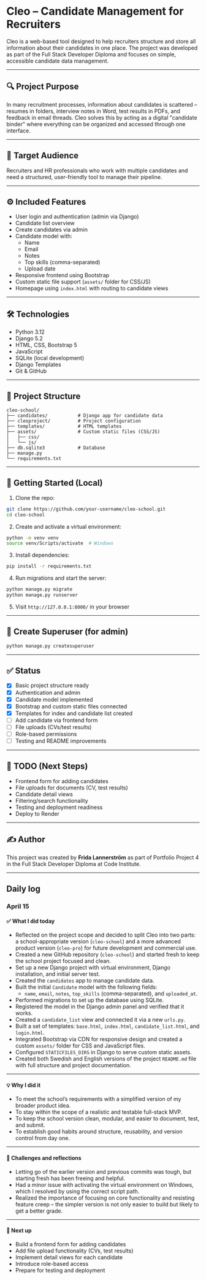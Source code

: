 # Cleo – Candidate Management for Recruiters

Cleo is a web-based tool designed to help recruiters structure and store all information about their candidates in one place. The project was developed as part of the Full Stack Developer Diploma and focuses on simple, accessible candidate data management.

---

## 🔍 Project Purpose

In many recruitment processes, information about candidates is scattered – resumes in folders, interview notes in Word, test results in PDFs, and feedback in email threads. Cleo solves this by acting as a digital "candidate binder" where everything can be organized and accessed through one interface.

---

## 👤 Target Audience

Recruiters and HR professionals who work with multiple candidates and need a structured, user-friendly tool to manage their pipeline.

---

## ⚙️ Included Features

- User login and authentication (admin via Django)
- Candidate list overview
- Create candidates via admin
- Candidate model with:
  - Name
  - Email
  - Notes
  - Top skills (comma-separated)
  - Upload date
- Responsive frontend using Bootstrap
- Custom static file support (`assets/` folder for CSS/JS)
- Homepage using `index.html` with routing to candidate views

---

## 🛠️ Technologies

- Python 3.12
- Django 5.2
- HTML, CSS, Bootstrap 5
- JavaScript
- SQLite (local development)
- Django Templates
- Git & GitHub

---

## 📁 Project Structure

```
cleo-school/
├── candidates/           # Django app for candidate data
├── cleoproject/          # Project configuration
├── templates/            # HTML templates
├── assets/               # Custom static files (CSS/JS)
│   ├── css/
│   └── js/
├── db.sqlite3            # Database
├── manage.py
└── requirements.txt
```

---

## 🚀 Getting Started (Local)

1. Clone the repo:
```bash
git clone https://github.com/your-username/cleo-school.git
cd cleo-school
```

2. Create and activate a virtual environment:
```bash
python -m venv venv
source venv/Scripts/activate  # Windows
```

3. Install dependencies:
```bash
pip install -r requirements.txt
```

4. Run migrations and start the server:
```bash
python manage.py migrate
python manage.py runserver
```

5. Visit `http://127.0.0.1:8000/` in your browser

---

## 🔐 Create Superuser (for admin)

```bash
python manage.py createsuperuser
```

---

## ✅ Status

- [x] Basic project structure ready
- [x] Authentication and admin
- [x] Candidate model implemented
- [x] Bootstrap and custom static files connected
- [x] Templates for index and candidate list created
- [ ] Add candidate via frontend form
- [ ] File uploads (CVs/test results)
- [ ] Role-based permissions
- [ ] Testing and README improvements

---

## 📌 TODO (Next Steps)

- Frontend form for adding candidates
- File uploads for documents (CV, test results)
- Candidate detail views
- Filtering/search functionality
- Testing and deployment readiness
- Deploy to Render

---

## ✍️ Author

This project was created by **Frida Lannerström** as part of Portfolio Project 4 in the Full Stack Developer Diploma at Code Institute.

---

## Daily log

### April 15

#### ✅ What I did today

- Reflected on the project scope and decided to split Cleo into two parts:  
  a school-appropriate version (`cleo-school`) and a more advanced product version (`cleo-pro`) for future development and commercial use.
- Created a new GitHub repository (`cleo-school`) and started fresh to keep the school project focused and clean.
- Set up a new Django project with virtual environment, Django installation, and initial server test.
- Created the `candidates` app to manage candidate data.
- Built the initial `Candidate` model with the following fields:
  - `name`, `email`, `notes`, `top_skills` (comma-separated), and `uploaded_at`.
- Performed migrations to set up the database using SQLite.
- Registered the model in the Django admin panel and verified that it works.
- Created a `candidate_list` view and connected it via a new `urls.py`.
- Built a set of templates: `base.html`, `index.html`, `candidate_list.html`, and `login.html`.
- Integrated Bootstrap via CDN for responsive design and created a custom `assets/` folder for CSS and JavaScript files.
- Configured `STATICFILES_DIRS` in Django to serve custom static assets.
- Created both Swedish and English versions of the project `README.md` file with full structure and project documentation.

---

#### 💡 Why I did it

- To meet the school’s requirements with a simplified version of my broader product idea.
- To stay within the scope of a realistic and testable full-stack MVP.
- To keep the school version clean, modular, and easier to document, test, and submit.
- To establish good habits around structure, reusability, and version control from day one.

---

#### 🤔 Challenges and reflections

- Letting go of the earlier version and previous commits was tough, but starting fresh has been freeing and helpful.
- Had a minor issue with activating the virtual environment on Windows, which I resolved by using the correct script path.
- Realized the importance of focusing on core functionality and resisting feature creep – the simpler version is not only easier to build but likely to get a better grade.

---

#### 📌 Next up

- Build a frontend form for adding candidates
- Add file upload functionality (CVs, test results)
- Implement detail views for each candidate
- Introduce role-based access
- Prepare for testing and deployment
